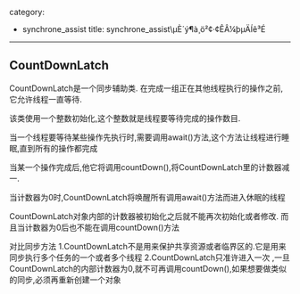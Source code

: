 category: 
- synchrone_assist
title: synchrone_assist\µÈ´ý¶à¸ö²¢·¢ÊÂ¼þµÄÍê³É
---

## CountDownLatch
CountDownLatch是一个同步辅助类. 在完成一组正在其他线程执行的操作之前,它允许线程一直等待.

该类使用一个整数初始化,这个整数就是线程要等待完成的操作数目.

当一个线程要等待某些操作先执行时,需要调用await()方法,这个方法让线程进行睡眠,直到所有的操作都完成

当某一个操作完成后,他它将调用countDown(),将CountDownLatch里的计数器减一.

当计数器为0时,CountDownLatch将唤醒所有调用await()方法而进入休眠的线程

CountDownLatch对象内部的计数器被初始化之后就不能再次初始化或者修改. 而且当计数器为0后也不能在调用countDown()方法

对比同步方法 1.CountDownLatch不是用来保护共享资源或者临界区的.它是用来同步执行多个任务的一个或者多个线程
2.CountDownLatch只准许进入一次
,一旦CountDownLatch的内部计数器为0,就不可再调用countDown(),如果想要做类似的同步,必须再重新创建一个对象